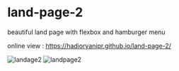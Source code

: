 # land-page-2

beautiful land page with flexbox and hamburger menu 

online view : https://hadioryanipr.github.io/land-page-2/

![landage2](https://user-images.githubusercontent.com/83688429/128660883-a063efef-3838-4657-b43a-8394ffb98138.png)
![landpage2](https://user-images.githubusercontent.com/83688429/128660885-41b3ae09-0a8c-4bc6-ac57-853ef69a23c2.png)

